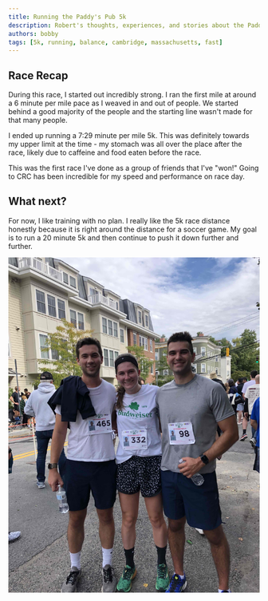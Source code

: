 ```yaml
---
title: Running the Paddy's Pub 5k
description: Robert's thoughts, experiences, and stories about the Paddy's Pub 5k. My goal was a 20 minute 5k... did I achieve my goal?
authors: bobby
tags: [5k, running, balance, cambridge, massachusetts, fast]
---
```


## Race Recap

During this race, I started out incredibly strong. I ran the first mile at around a 6 minute per mile pace as I weaved in and out of people. We started behind a good majority of the people and the starting line wasn't made for that many people.

I ended up running a 7:29 minute per mile 5k. This was definitely towards my upper limit at the time - my stomach was all over the place after the race, likely due to caffeine and food eaten before the race.

This was the first race I've done as a group of friends that I've "won!" Going to CRC has been incredible for my speed and performance on race day.

## What next?

For now, I like training with no plan. I really like the 5k race distance honestly because it is right around the distance for a soccer game. My goal is to run a 20 minute 5k and then continue to push it down further and further.

![Sarah, Dave, and I](./paddys-pub.jpg "Robert Colley, Dave and Sarah after the Paddy's Pub 5k")
